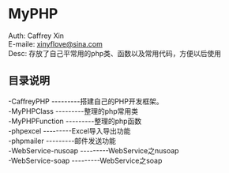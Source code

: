 # MyPHP

Auth: Caffrey Xin<br>
E-maile: xinyflove@sina.com<br>
Desc: 存放了自己平常用的php类、函数以及常用代码，方便以后使用<br>

## 目录说明
-CaffreyPHP         ---------搭建自己的PHP开发框架。<br>
-MyPHPClass         ---------整理的php常用类<br>
-MyPHPFunction      ---------整理的php函数<br>
-phpexcel           ---------Excel导入导出功能<br>
-phpmailer          ---------邮件发送功能<br>
-WebService-nusoap  ---------WebService之nusoap<br>
-WebService-soap    ---------WebService之soap<br>